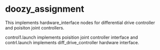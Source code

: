 # doozy_assignment

This implements hardware_interface nodes for differential drive controller and poisiton joint controllers.

control1.launch implements poisition joint controller interface and contrl.launch implements diff_drive_controller hardware interface.

